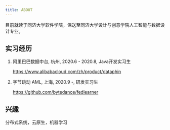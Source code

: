 ```yaml
---
title: ABOUT
---
```


目前就读于同济大学软件学院，保送至同济大学设计与创意学院人工智能与数据设计专业。

## 实习经历
1. 阿里巴巴数据中台, 杭州, 2020.6 - 2020.8, Java开发实习生

    https://www.alibabacloud.com/zh/product/dataphin

2. 字节跳动 AML, 上海, 2020.9 -, 研发实习生

    https://github.com/bytedance/fedlearner

## 兴趣
分布式系统，云原生，机器学习
